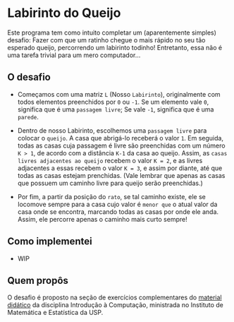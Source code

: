 # Labirinto do Queijo

Este programa tem como intuito completar um (aparentemente simples) desafio: Fazer com que um ratinho chegue o mais rápido
no seu tão esperado queijo, percorrendo um labirinto todinho! Entretanto, essa não é uma tarefa trivial para um mero computador...

## O desafio
- Começamos com uma matriz `L` (Nosso `Labirinto`), originalmente com todos elementos preenchidos por `0` ou `-1`. 
Se um elemento vale `0`, significa que é uma `passagem livre`; Se vale `-1`, significa que é uma `parede`.

- Dentro de nosso Labirinto, escolhemos uma `passagem livre` para colocar o `queijo`. A casa que abrigá-lo receberá o valor `1`.
Em seguida, todas as casas cuja passagem é livre são preenchidas com um número `K > 1`, de acordo com a distância `K-1` da casa ao queijo. Assim, as `casas
livres adjacentes ao queijo` recebem o valor `K = 2`, e as livres adjacentes a essas recebem o valor `K = 3`, e assim por diante,
até que todas as casas estejam prenchidas.
(Vale lembrar que apenas as casas que possuem um caminho livre para queijo serão preenchidas.)

- Por fim, a partir da posição do `rato`, se tal caminho existe, ele se locomove sempre para a casa cujo valor é `menor que` o atual valor
da casa onde se encontra, marcando todas as casas por onde ele anda. Assim, ele percorre apenas o caminho mais curto sempre!

## Como implementei
- WIP

## Quem propôs
O desafio é proposto na seção de exercícios complementares do [material didático](https://www.ime.usp.br/~macmulti/exercicios/extra/index.html)
da disciplina Introdução à Computação, ministrada no Instituto de Matemática e Estatística da USP.
